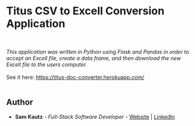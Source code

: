 # Titus CSV to Excell Conversion Application

<br>

_This application was written in Python using Flask and Pandas in order to accept an Excell file, create a data frame, and then download the new Excell file to the users computer._
<br>
<br>
See it here: https://titus-doc-converter.herokuapp.com/
<br>
<br>
<!-- <image src="src/readmeImage.PNG"> -->

## Author

* **Sam Kautz** - *Full-Stack Software Developer* - [Website](https://samkautzresume.dev/) | [LinkedIn](https://www.linkedin.com/in/sam-k-64455416a/)
